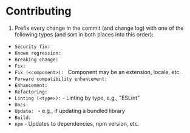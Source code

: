 # Contributing

1. Prefix every change in the commit (and change log) with one of the
  following types (and sort in both places into this order):
  - `Security fix: `
  - `Known regression: `
  - `Breaking change: `
  - `Fix: `
  - `Fix (<component>): ` Component may be an extension, locale, etc.
  - `Forward compatibility enhancement: `
  - `Enhancement: `
  - `Refactoring: `
  - `Linting (<type>):` - Linting by type, e.g., "ESLint"
  - `Docs: `
  - `Update: ` - e.g., if updating a bundled library
  - `Build: `
  - `npm` - Updates to dependencies, npm version, etc.
